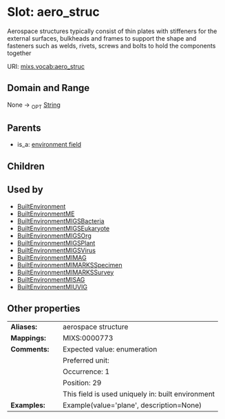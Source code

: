 
# Slot: aero_struc


Aerospace structures typically consist of thin plates with stiffeners for the external surfaces, bulkheads and frames to support the shape and fasteners such as welds, rivets, screws and bolts to hold the components together

URI: [mixs.vocab:aero_struc](https://w3id.org/mixs/vocab/aero_struc)


## Domain and Range

None ->  <sub>OPT</sub> [String](types/String.md)

## Parents

 *  is_a: [environment field](environment_field.md)

## Children


## Used by

 * [BuiltEnvironment](BuiltEnvironment.md)
 * [BuiltEnvironmentME](BuiltEnvironmentME.md)
 * [BuiltEnvironmentMIGSBacteria](BuiltEnvironmentMIGSBacteria.md)
 * [BuiltEnvironmentMIGSEukaryote](BuiltEnvironmentMIGSEukaryote.md)
 * [BuiltEnvironmentMIGSOrg](BuiltEnvironmentMIGSOrg.md)
 * [BuiltEnvironmentMIGSPlant](BuiltEnvironmentMIGSPlant.md)
 * [BuiltEnvironmentMIGSVirus](BuiltEnvironmentMIGSVirus.md)
 * [BuiltEnvironmentMIMAG](BuiltEnvironmentMIMAG.md)
 * [BuiltEnvironmentMIMARKSSpecimen](BuiltEnvironmentMIMARKSSpecimen.md)
 * [BuiltEnvironmentMIMARKSSurvey](BuiltEnvironmentMIMARKSSurvey.md)
 * [BuiltEnvironmentMISAG](BuiltEnvironmentMISAG.md)
 * [BuiltEnvironmentMIUVIG](BuiltEnvironmentMIUVIG.md)

## Other properties

|  |  |  |
| --- | --- | --- |
| **Aliases:** | | aerospace structure |
| **Mappings:** | | MIXS:0000773 |
| **Comments:** | | Expected value: enumeration |
|  | | Preferred unit:  |
|  | | Occurrence: 1 |
|  | | Position: 29 |
|  | | This field is used uniquely in: built environment |
| **Examples:** | | Example(value='plane', description=None) |

